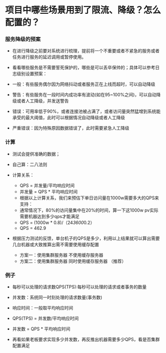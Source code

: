 # 项目中哪些场景用到了限流、降级？怎么配置的？

### 服务降级的预案
- 在进行降级之前要对系统进行梳理，提前将一个不重要或者不紧急的服务或者任务进行服务的延迟调用或暂停使用。
- 看看哪些服务是不需要誓死保护的，哪些是可以丢卒保帅的；具体可以参考日志级别设置预案：

- 一般：有些服务偶尔因为网络抖动或者服务正在上线而超时，可以自动降级
- 警告：有些服务在一段时间内成功率有波动(如在95~100%之间)，可以自动降级或者人工降级，并发送警告
- 错误：可用率低于90%，或者连接池被占满了，或者访问量突然猛增到系统能承受的最大阈值，此时可以根据情况自动降级或者人工降级
- 严重错误：因为特殊原因数据错误了，此时需要紧急人工降级

### 计算
- 测试会提供准确的数据；
- 自己算：二八法则

- 计算关系：
  - QPS = 并发量/平均响应时间
  - 并发量 = QPS * 平均响应时间
  - 根据以上计算关系，我们来预估下单日访问量在1000w需要多大的QPS来支持：
  - 通常情况下，80%的访问量集中在20%的时间，算一下这1000w pv实际需要机器达到多少qps才能满足
  - QPS = (1000w * 0.8)/（24*3600*0.2）
  - QPS = 462.9
- 根据压力测试的反馈，单台机子的QPS是多少，利用以上结果就可以算出需要几台机器或大致推算出需不需要使用缓存配置
    - 方案一：使用集群服务器 不使用缓存服务器
  - 方案二：使用集群服务器 同时使用缓存服务器 （推荐）
    
### 例子

- 每秒可以处理的请求数QPS(TPS):每秒可以处理的请求或者事务的数量
- 并发数：系统同一时刻处理的请求数量(事务数)
- 响应时间：一般取平均响应时间
- QPS(TPS) = 并发数/平均响应时间
- 并发数 = QPS * 平均响应时间

- 再看如果老板要求实现多少并发数，再反推出机器需要多少QPS，看是否集群配置满足